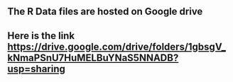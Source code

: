 ## The R Data files are hosted on Google drive
## Here is the link https://drive.google.com/drive/folders/1gbsgV_kNmaPSnU7HuMELBuYNaS5NNADB?usp=sharing